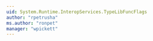 ```yaml
---
uid: System.Runtime.InteropServices.TypeLibFuncFlags
author: "rpetrusha"
ms.author: "ronpet"
manager: "wpickett"
---
```

